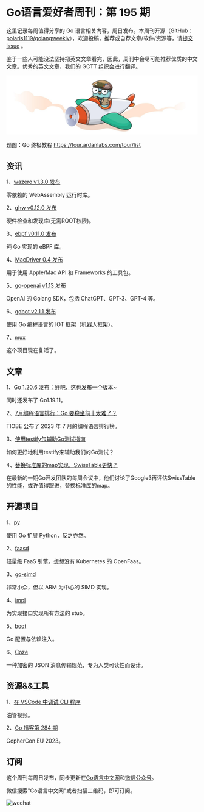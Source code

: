# Go语言爱好者周刊：第 195 期

这里记录每周值得分享的 Go 语言相关内容，周日发布。本周刊开源（GitHub：[polaris1119/golangweekly](https://github.com/polaris1119/golangweekly)），欢迎投稿，推荐或自荐文章/软件/资源等，请[提交 issue](https://github.com/polaris1119/golangweekly/issues) 。

鉴于一些人可能没法坚持把英文文章看完，因此，周刊中会尽可能推荐优质的中文文章。优秀的英文文章，我们的 GCTT 组织会进行翻译。

![](imgs/issue195/cover.jpeg)

题图：Go 终极教程 <https://tour.ardanlabs.com/tour/list>

## 资讯

1、[wazero v1.3.0 发布](https://github.com/tetratelabs/wazero)

零依赖的 WebAssembly 运行时库。

2、[ghw v0.12.0 发布](https://github.com/jaypipes/ghw)

硬件检查和发现库(无需ROOT权限)。

3、[ebpf v0.11.0 发布](https://github.com/cilium/ebpf)

纯 Go 实现的 eBPF 库。

4、[MacDriver 0.4 发布](https://github.com/progrium/macdriver)

用于使用 Apple/Mac API 和 Frameworks 的工具包。

5、[go-openai v1.13 发布](https://github.com/sashabaranov/go-openai)

OpenAI 的 Golang SDK，包括 ChatGPT、GPT-3、GPT-4 等。

6、[gobot v2.1.1 发布](https://github.com/hybridgroup/gobot)

使用 Go 编程语言的 IOT 框架（机器人框架）。

7、[mux](https://github.com/gorilla/mux)

这个项目现在复活了。

## 文章

1、[Go 1.20.6 发布：好吧，这也发布一个版本~](https://mp.weixin.qq.com/s/cAN25v39nPZnDAOwR7K8iQ)

同时还发布了 Go1.19.11。

2、[7月编程语言排行：Go 要稳坐前十太难了？](https://mp.weixin.qq.com/s/p-PI-HDX-9iatdKU_uRSIw)

TIOBE 公布了 2023 年 7 月的编程语言排行榜。

3、[使用testify包辅助Go测试指南](https://tonybai.com/2023/07/16/the-guide-of-go-testing-with-testify-package/)

如何更好地利用testify来辅助我们的Go测试？

4、[替换标准库的map实现，SwissTable更快？](https://colobu.com/2023/06/29/replace-std-map-faster/)

在最新的一期Go开发团队的每周会议中，他们讨论了Google3再评估SwissTable的性能，或许值得跟进，替换标准库的map。

## 开源项目

1、[py](https://gitlab.com/pygolo/py)

使用 Go 扩展 Python，反之亦然。

2、[faasd](https://github.com/openfaas/faasd)

轻量级 FaaS 引擎。想想没有 Kubernetes 的 OpenFaas。

3、[go-simd](https://github.com/alivanz/go-simd)

非常小众，但以 ARM 为中心的 SIMD 实现。

4、[impl](https://github.com/josharian/impl)

为实现接口实现所有方法的 stub。

5、[boot](https://github.com/boot-go/boot)

Go 配置与依赖注入。

6、[Coze](https://github.com/Cyphrme/Coze)

一种加密的 JSON 消息传输规范，专为人类可读性而设计。

## 资源&&工具

1、[在 VSCode 中调试 CLI 程序](https://www.youtube.com/watch?v=vInn3KNF1x4)

油管视频。

2、[Go 播客第 284 期](https://changelog.com/gotime/284)

GopherCon EU 2023。

## 订阅

这个周刊每周日发布，同步更新在[Go语言中文网](https://studygolang.com/go/weekly)和[微信公众号](https://weixin.sogou.com/weixin?query=Go%E8%AF%AD%E8%A8%80%E4%B8%AD%E6%96%87%E7%BD%91)。

微信搜索"Go语言中文网"或者扫描二维码，即可订阅。

![wechat](imgs/wechat.png)
